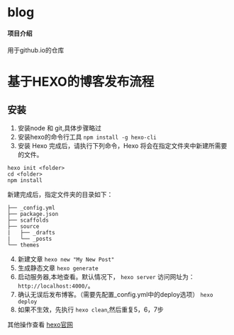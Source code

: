# blog

#### 项目介绍
用于github.io的仓库

# 基于HEXO的博客发布流程
##  安装
1. 安装node 和 git,具体步骤略过
2. 安装hexo的命令行工具
`npm install -g hexo-cli`
3. 安装 Hexo 完成后，请执行下列命令，Hexo 将会在指定文件夹中新建所需要的文件。

```
hexo init <folder>
cd <folder>
npm install
``` 
新建完成后，指定文件夹的目录如下：

```.
├── _config.yml
├── package.json
├── scaffolds
├── source
|   ├── _drafts
|   └── _posts
└── themes
```
4. 新建文章
`hexo new "My New Post"`
5. 生成静态文章
`hexo generate`
6. 启动服务器,本地查看。默认情况下，
`hexo server`
访问网址为： `http://localhost:4000/`。
7. 确认无误后发布博客。（需要先配置_config.yml中的deploy选项）
`hexo deploy`
8. 如果不生效，先执行 `hexo clean`,然后重复5，6，7步

其他操作查看 [hexo官网](https://hexo.io/zh-cn/index.html)